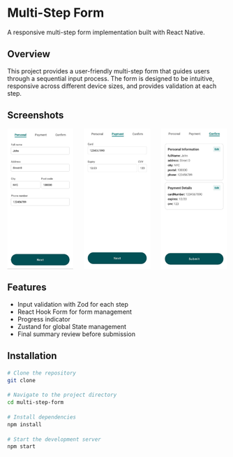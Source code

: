 # Multi-Step Form

A responsive multi-step form implementation built with React Native.

## Overview

This project provides a user-friendly multi-step form that guides users through a sequential input process. The form is designed to be intuitive, responsive across different device sizes, and provides validation at each step.

## Screenshots

<div style="display: flex; flex-direction: row; justify-content: space-between; flex-wrap: wrap;">
  <img src="./assets/personal.png" width="30%" alt="Personal Info Form" />
  <img src="./assets/payment.png" width="30%" alt="Payment Info Form" />
  <img src="./assets/confirm.png" width="30%" alt="Confirmation Screen" />
</div>

## Features

- Input validation with Zod for each step
- React Hook Form for form management
- Progress indicator
- Zustand for global State management
- Final summary review before submission

## Installation

```bash
# Clone the repository
git clone

# Navigate to the project directory
cd multi-step-form

# Install dependencies
npm install

# Start the development server
npm start
```
